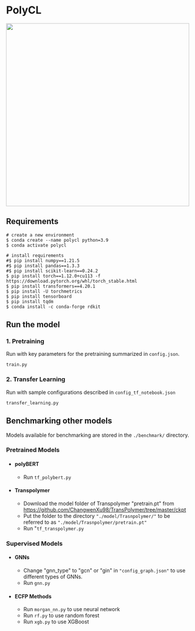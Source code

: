 # PolyCL

<img src="figs/cl_schematic.png" width="500">

## Requirements<br />

```
# create a new environment
$ conda create --name polycl python=3.9
$ conda activate polycl

# install requirements
#$ pip install numpy==1.21.5
#$ pip install pandas==1.3.3
#$ pip install scikit-learn==0.24.2
$ pip install torch==1.12.0+cu113 -f https://download.pytorch.org/whl/torch_stable.html
$ pip install transformers==4.20.1
$ pip install -U torchmetrics
$ pip install tensorboard
$ pip install tqdm
$ conda install -c conda-forge rdkit
```

## Run the model <br />
### 1. Pretraining 
Run with key parameters for the pretraining summarized in ```config.json```.
```
train.py
```
### 2. Transfer Learning 
Run with sample configurations described in ```config_tf_notebook.json```
```
transfer_learning.py
```
## Benchmarking other models <br />
Models available for benchmarking are stored in the ```./benchmark/``` directory.

### Pretrained Models
- #### polyBERT <br />
  - Run ```tf_polybert.py ```
- #### Transpolymer <br />
  - Download the model folder of Transpolymer "pretrain.pt" from https://github.com/ChangwenXu98/TransPolymer/tree/master/ckpt <br />
  - Put the folder to the directory ```"./model/Trasnpolymer/"``` to be referred to as ```"./model/Trasnpolymer/pretrain.pt"```
  - Run "```tf_transpolymer.py```<br /> 

### Supervised Models
- #### GNNs <br />
  - Change "gnn_type" to "gcn" or "gin" in ```"config_graph.json"``` to use different types of GNNs.
  - Run ```gnn.py```
- #### ECFP Methods
  - Run ```morgan_nn.py``` to use neural network
  - Run ```rf.py``` to use random forest
  - Run ```xgb.py``` to use XGBoost

